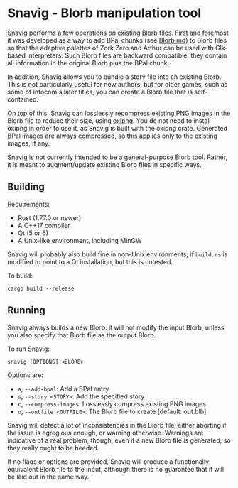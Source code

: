 # Snavig - Blorb manipulation tool

Snavig performs a few operations on existing Blorb files. First and foremost it
was developed as a way to add BPal chunks (see [Blorb.md](Blorb.md)) to Blorb
files so that the adaptive palettes of Zork Zero and Arthur can be used with
Glk-based interpreters. Such Blorb files are backward compatible: they contain
all information in the original Blorb plus the BPal chunk.

In addition, Snavig allows you to bundle a story file into an existing Blorb.
This is not particularly useful for new authors, but for older games, such as
some of Infocom's later titles, you can create a Blorb file that is
self-contained.

On top of this, Snavig can losslessly recompress existing PNG images in the
Blorb file to reduce their size, using [oxipng](https://github.com/shssoichiro/oxipng).
You do not need to install oxipng in order to use it, as Snavig is built with
the oxipng crate. Generated BPal images are always compressed, so this applies
only to the existing images, if any.

Snavig is not currently intended to be a general-purpose Blorb tool. Rather, it
is meant to augment/update existing Blorb files in specific ways.

## Building

Requirements:

* Rust (1.77.0 or newer)
* A C++17 compiler
* Qt (5 or 6)
* A Unix-like environment, including MinGW

Snavig will probably also build fine in non-Unix environments, if `build.rs` is
modified to point to a Qt installation, but this is untested.

To build:

    cargo build --release

## Running

Snavig always builds a new Blorb: it will not modify the input Blorb, unless you
also specify that Blorb file as the output Blorb.

To run Snavig:

    snavig [OPTIONS] <BLORB>

Options are:

* `a`, `--add-bpal`: Add a BPal entry
* `s`, `--story <STORY>`: Add the specified story
* `c`, `--compress-images`: Losslessly compress existing PNG images
* `o`, `--outfile <OUTFILE>`: The Blorb file to create [default: out.blb]

Snavig will detect a lot of inconsistencies in the Blorb file, either aborting
if the issue is egregious enough, or warning otherwise. Warnings are indicative
of a real problem, though, even if a new Blorb file is generated, so they really
ought to be heeded.

If no flags or options are provided, Snavig will produce a functionally
equivalent Blorb file to the input, although there is no guarantee that it will
be laid out in the same way.
